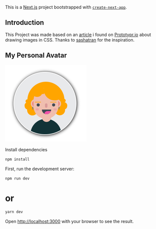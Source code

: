 This is a [Next.js](https://nextjs.org/) project bootstrapped with [`create-next-app`](https://github.com/vercel/next.js/tree/canary/packages/create-next-app).
## Introduction
This Project was made based on an [article](https://blog.prototypr.io/how-i-started-drawing-css-images-3fd878675c89) i found on [Prototypr.io](https://blog.prototypr.io/) about drawing images in CSS. Thanks to [sashatran](https://blog.prototypr.io/@sashatran) for the inspiration.

## My Personal Avatar

![alt text](https://github.com/frse97/frse-avatar/blob/master/public/avatar.PNG?raw=true)

Install dependencies 
```sh
npm install
```

First, run the development server:

```sh
npm run dev
```
# or
```sh
yarn dev
```

Open [http://localhost:3000](http://localhost:3000) with your browser to see the result. 

